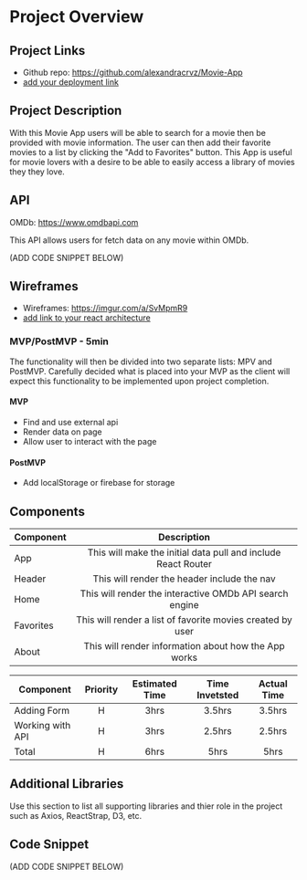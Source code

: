 # Project Overview

## Project Links

- Github repo: https://github.com/alexandracrvz/Movie-App
- [add your deployment link]()

## Project Description

With this Movie App users will be able to search for a movie then be provided with movie information. The user can then add their favorite movies to a list by clicking the "Add to Favorites" button. This App is useful for movie lovers with a desire to be able to easily access a library of movies they they love.

## API

OMDb: https://www.omdbapi.com

This API allows users for fetch data on any movie within OMDb.

(ADD CODE SNIPPET BELOW)


## Wireframes

- Wireframes: https://imgur.com/a/SvMpmR9
- [add link to your react architecture]()


### MVP/PostMVP - 5min

The functionality will then be divided into two separate lists: MPV and PostMVP.  Carefully decided what is placed into your MVP as the client will expect this functionality to be implemented upon project completion.  

#### MVP
- Find and use external api 
- Render data on page 
- Allow user to interact with the page

#### PostMVP

- Add localStorage or firebase for storage

## Components

| Component | Description | 
| --- | :---: |  
| App | This will make the initial data pull and include React Router| 
| Header | This will render the header include the nav |
| Home | This will render the interactive OMDb API search engine |
| Favorites | This will render a list of favorite movies created by user |
| About | This will render information about how the App works |


| Component | Priority | Estimated Time | Time Invetsted | Actual Time |
| --- | :---: |  :---: | :---: | :---: |
| Adding Form | H | 3hrs| 3.5hrs | 3.5hrs |
| Working with API | H | 3hrs| 2.5hrs | 2.5hrs |
| Total | H | 6hrs| 5hrs | 5hrs |

## Additional Libraries
 Use this section to list all supporting libraries and thier role in the project such as Axios, ReactStrap, D3, etc. 

## Code Snippet

(ADD CODE SNIPPET BELOW)
